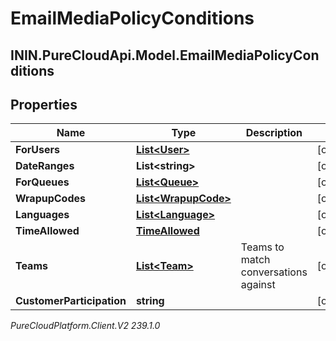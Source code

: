 # EmailMediaPolicyConditions

## ININ.PureCloudApi.Model.EmailMediaPolicyConditions

## Properties

|Name | Type | Description | Notes|
|------------ | ------------- | ------------- | -------------|
| **ForUsers** | [**List&lt;User&gt;**](User) |  | [optional] |
| **DateRanges** | **List&lt;string&gt;** |  | [optional] |
| **ForQueues** | [**List&lt;Queue&gt;**](Queue) |  | [optional] |
| **WrapupCodes** | [**List&lt;WrapupCode&gt;**](WrapupCode) |  | [optional] |
| **Languages** | [**List&lt;Language&gt;**](Language) |  | [optional] |
| **TimeAllowed** | [**TimeAllowed**](TimeAllowed) |  | [optional] |
| **Teams** | [**List&lt;Team&gt;**](Team) | Teams to match conversations against | [optional] |
| **CustomerParticipation** | **string** |  | [optional] |



_PureCloudPlatform.Client.V2 239.1.0_
